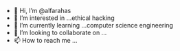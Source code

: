 - 👋 Hi, I’m @alfarahas
- 👀 I’m interested in ...ethical hacking
- 🌱 I’m currently learning ...computer science engineering
- 💞️ I’m looking to collaborate on ...
- 📫 How to reach me ...

<!---
alfarahas/alfarahas is a ✨ special ✨ repository because its `README.md` (this file) appears on your GitHub profile.
You can click the Preview link to take a look at your changes.
--->

